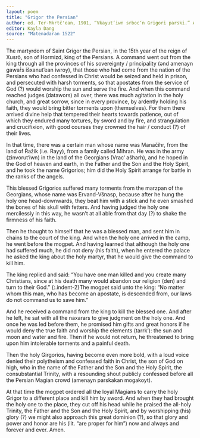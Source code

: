 ```yaml
---
layout: poem
title: "Grigor the Persian"
author: ed. Ter-Mkrtč'ean, 1901, “Vkayut‘iwn srboc‘n Grigori parski.” Ararat 35, pp. 473-74.
editor: Kayla Dang
source: "Matenadaran 1522"
---
```


The martyrdom of Saint Grigor the Persian, in the 15th year of the reign of Xusrō, son of Hormizd, king of the Persians. A command went out from the king through all the provinces of his sovereignty / principality (ənd amenayn gawaṙ̇s išxanut‘ean iwroy), that those who had come from the nation of the Persians who had confessed in Christ would be seized and held in prison, and persecuted with harsh torments, so that apostates from the service of God (?) would worship the sun and serve the fire. And when this command reached judges (datawors) all over, there was much agitation in the holy church, and great sorrow, since in every province, by ardently holding his faith, they would bring bitter torments upon (themselves). For them there arrived divine help that tempered their hearts towards patience, out of which they endured many tortures, by sword and by fire, and strangulation and crucifixion,  with good courses they crowned the hair / conduct (?)  of their lives. 

In that time, there was a certain man whose name was Manačihr,  from the land of Ṙažik (i.e. Rayy), from a family called Mihran. He was in the army (zinvorut‘iwn) in the land of the Georgians (Vrac‘ ašharh), and he hoped in the God of heaven and earth, in the Father and the Son and the Holy Spirit, and he took the name Grigorios; him did  the Holy Spirit arrange for battle in the ranks of the angels.

This blessed Grigorios suffered many torments from the marzpan of the Georgians, whose name was Ervand-Všnasp,  because after he hung the holy one head-downwards, they beat him with a stick and he even smashed the bones of his skull with fetters. And having judged the holy one mercilessly in this way, he wasn’t at all able from that day (?) to shake the firmness of his faith.

Then he thought to himself that he was a blessed man, and sent him in chains to the court of the king. And when the holy one arrived in the camp, he went before the mogpet. And having learned that although the holy one had suffered much, he did not deny (his faith), when he entered the palace he asked the king about the holy martyr, that he would give the command to kill him.

The king replied and said: “You have one man killed and you create many Christians, since at his death many would abandon our religion (den) and turn to their God.”
{:.indent-2}The mogpet said unto the king: “No matter whom this man, who has become an apostate, is descended from, our laws do not command us to save him.”

And he received a command from the king to kill the blessed one. And after he left, he sat with all the naxarars to give judgment on the holy one. And once he was led before them, he promised him gifts and great honors if he would deny the true faith and worship the elements (tarrk‘): the sun and moon and water and fire. Then if he would not return, he threatened to bring upon him intolerable torments and a painful death.

Then the holy Girgorios, having become even more bold, with a loud voice denied their polytheism and confessed faith in Christ, the son of God on high, who in the name of the Father and the Son and the Holy Spirit, the consubstantial Trinity, with a resounding shout publicly confessed before all the Persian Magian crowd (amenayn parskakan mogakoyt).  

At that time the mogpet ordered all the loyal Magians to carry the holy Grigor to a different place and kill him by sword. And when they had brought the holy one to the place, they cut off his head while he praised the all-holy Trinity, the Father and the Son and the Holy Spirit, and by worshipping (his) glory (?) we might also approach this great dominion (?), so that glory and power and honor are his (lit. “are proper for him”) now and always and forever and ever. Amen.

